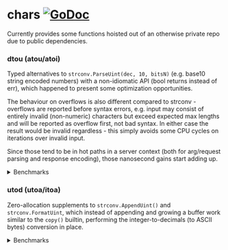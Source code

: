 # chars [![GoDoc](https://godoc.org/github.com/muyo/rush/chars?status.svg)](https://godoc.org/github.com/muyo/rush/chars) 

Currently provides some functions hoisted out of an otherwise private repo due to public dependencies.

### dtou (atou/atoi)

Typed alternatives to `strconv.ParseUint(dec, 10, bitsN)` (e.g. base10 string encoded numbers) with a non-idiomatic 
API (bool returns instead of err), which happened to present some optimization opportunities.

The behaviour on overflows is also different compared to strconv - overflows are reported before syntax errors, e.g. 
input may consist of entirely invalid (non-numeric) characters but exceed expected max lengths and will be reported as 
overflow first, not bad syntax. In either case the result would be invalid regardless - this simply avoids some CPU 
cycles on iterations over invalid input.

Since those tend to be in hot paths in a server context (both for arg/request parsing and response encoding),
those nanosecond gains start adding up.

<details>
<summary>Benchmarks</summary>
<p>

```
Suffixes:
 - max: max value for a given integer size.
 - mid: a value somewhere in the middle range (about half length of max in dec characters).
 - digit: single digit (gets rough call overhead).

Note: strconv.Atoi() included only as reference for its fast path - they do different things: 
strconv.Atoi("300") != strconv.ParseUint("300", 10, 8) after all (the latter would correctly report 
an overflow, the former would yield an int of 300, also correctly).

Platform: go 1.14, i7 4770k @ 4.4GHz; ran at 2020/02/27; code included in test file.
```

**chars.ParseUint64()**
```
BenchmarkStrconvParse64Max-8        50000000                29.9 ns/op             0 B/op          0 allocs/op
BenchmarkStrconvAtoi64Max-8         20000000                81.5 ns/op            48 B/op          1 allocs/op
BenchmarkRush64Max-8                100000000               14.2 ns/op             0 B/op          0 allocs/op

BenchmarkStrconvParse64Mid-8        100000000               17.2 ns/op             0 B/op          0 allocs/op
BenchmarkStrconvAtoi64Mid-8         200000000                9.84 ns/op            0 B/op          0 allocs/op
BenchmarkRush64Mid-8                200000000                8.36 ns/op            0 B/op          0 allocs/op

BenchmarkStrconvParse64Digit-8      300000000                6.17 ns/op            0 B/op          0 allocs/op
BenchmarkStrconvAtoi64Digit-8       300000000                4.60 ns/op            0 B/op          0 allocs/op
BenchmarkRush64Digit-8              1000000000               2.29 ns/op            0 B/op          0 allocs/op
```
**chars.ParseUint32()**
```
BenchmarkStrconvParse32Max-8        100000000               17.3 ns/op             0 B/op          0 allocs/op
BenchmarkStrconvAtoi32Max-8         200000000                9.86 ns/op            0 B/op          0 allocs/op
BenchmarkRush32Max-8                200000000                8.41 ns/op            0 B/op          0 allocs/op

BenchmarkStrconvParse32Mid-8        100000000               12.2 ns/op             0 B/op          0 allocs/op
BenchmarkStrconvAtoi32Mid-8         200000000                7.44 ns/op            0 B/op          0 allocs/op
BenchmarkRush32Mid-8                200000000                6.58 ns/op            0 B/op          0 allocs/op

BenchmarkStrconvParse32Digit-8      300000000                6.06 ns/op            0 B/op          0 allocs/op
BenchmarkStrconvAtoi32Digit-8       300000000                4.89 ns/op            0 B/op          0 allocs/op
BenchmarkRush32Digit-8              1000000000               2.26 ns/op            0 B/op          0 allocs/op
```
**chars.ParseUint16()**
```

BenchmarkStrconvParse16Max-8        200000000               11.1 ns/op             0 B/op          0 allocs/op
BenchmarkStrconvAtoi16Max-8         200000000                7.33 ns/op            0 B/op          0 allocs/op
BenchmarkRush16Max-8                300000000                5.92 ns/op            0 B/op          0 allocs/op

BenchmarkStrconvParse16Mid-8        200000000                8.56 ns/op            0 B/op          0 allocs/op
BenchmarkStrconvAtoi6Mid-8          300000000                6.31 ns/op            0 B/op          0 allocs/op
BenchmarkRush16Mid-8                300000000                5.30 ns/op            0 B/op          0 allocs/op

BenchmarkStrconvParse16Digit-8      300000000                6.04 ns/op            0 B/op          0 allocs/op
BenchmarkStrconvAtoi16Digit-8       300000000                4.55 ns/op            0 B/op          0 allocs/op
BenchmarkRush16Digit-8              1000000000               2.27 ns/op            0 B/op          0 allocs/op
```
**chars.ParseUint8()**
```
BenchmarkStrconvParse8Max-8         200000000                9.07 ns/op            0 B/op          0 allocs/op
BenchmarkStrconvAtoi8Max-8          300000000                6.30 ns/op            0 B/op          0 allocs/op
BenchmarkRush8Max                   1000000000               2.91 ns/op            0 B/op          0 allocs/op

BenchmarkStrconvParse8Mid-8         200000000                7.41 ns/op            0 B/op          0 allocs/op
BenchmarkStrconvAtoi8Mid-8          300000000                5.71 ns/op            0 B/op          0 allocs/op
BenchmarkRush8Mid                   1000000000               2.29 ns/op            0 B/op          0 allocs/op

BenchmarkStrconvParse8Digit-8       300000000                6.65 ns/op            0 B/op          0 allocs/op
BenchmarkStrconvAtoi8Digit-8        300000000                4.54 ns/op            0 B/op          0 allocs/op
BenchmarkRush8Digit                 2000000000               1.77 ns/op            0 B/op          0 allocs/op
```
</p>
</details>

### utod (utoa/itoa)

Zero-allocation supplements to `strconv.AppendUint()` and `strconv.FormatUint`, which instead of appending
and growing a buffer work similar to the `copy()` builtin, performing the integer-to-decimals (to ASCII bytes)
conversion in place.

<details>
<summary>Benchmarks</summary>
<p>

```
Suffixes:
 - max: max value for a given integer size.
 - mid: a value somewhere in the middle range (about half length of max in dec characters).
 - tiny: single digit (gets rough call overhead).

Platform: go 1.14, i7 4770k @ 4.4GHz; ran at 2020/02/27; code included in test file.
```

**chars.CopyUint64()**
```
BenchmarkStrconvAppendUint64-8                  39872275          30.0 ns/op             0 B/op          0 allocs/op
BenchmarkStrconvFormatUint64-8                  24490545          50.1 ns/op            32 B/op          1 allocs/op
BenchmarkRushCopyUint64-8                       47996928          24.7 ns/op             0 B/op          0 allocs/op

BenchmarkStrconvAppendUint64Precomputed-8       210293774          5.71 ns/op            0 B/op          0 allocs/op
BenchmarkStrconvFormatUint64Precomputed-8       364729335          3.30 ns/op            0 B/op          0 allocs/op
BenchmarkRushCopyUint64Precomputed-8            339739305          3.53 ns/op            0 B/op          0 allocs/op

BenchmarkStrconvAppendUint64Tiny-8              223835829          5.38 ns/op            0 B/op          0 allocs/op
BenchmarkStrconvFormatUint64Tiny-8              472445036          2.53 ns/op            0 B/op          0 allocs/op
BenchmarkRushCopyUint64Tiny-8                   472303716          2.54 ns/op            0 B/op          0 allocs/op
```
**chars.CopyUint32()**
```
BenchmarkStrconvAppendUint32-8      59977208                19.7 ns/op             0 B/op          0 allocs/op
BenchmarkStrconvFormatUint32-8      32433133                37.5 ns/op            16 B/op          1 allocs/op
BenchmarkRushCopyUint32-8           85328478                14.0 ns/op             0 B/op          0 allocs/op
```
**chars.CopyUint16()**
```
BenchmarkStrconvAppendUint16-8      79951495                15.1 ns/op             0 B/op          0 allocs/op
BenchmarkStrconvFormatUint16-8      41373888                28.7 ns/op             5 B/op          1 allocs/op
BenchmarkRushCopyUint16-8           122195684                9.65 ns/op            0 B/op          0 allocs/op
```
**chars.CopyUint8()**
```
BenchmarkStrconvAppendUint8-8       100000000               12.7 ns/op             0 B/op          0 allocs/op
BenchmarkStrconvFormatUint8-8       50002082                25.0 ns/op             3 B/op          1 allocs/op
BenchmarkRushCopyUint8-8            373325401                3.20 ns/op            0 B/op          0 allocs/op
BenchmarkRushCopyUint8Precomputed-8 394176307                3.08 ns/op            0 B/op          0 allocs/op
BenchmarkRushCopyUint8Tiny-8        481904486                2.51 ns/op            0 B/op          0 allocs/op
```
</p>
</details>
